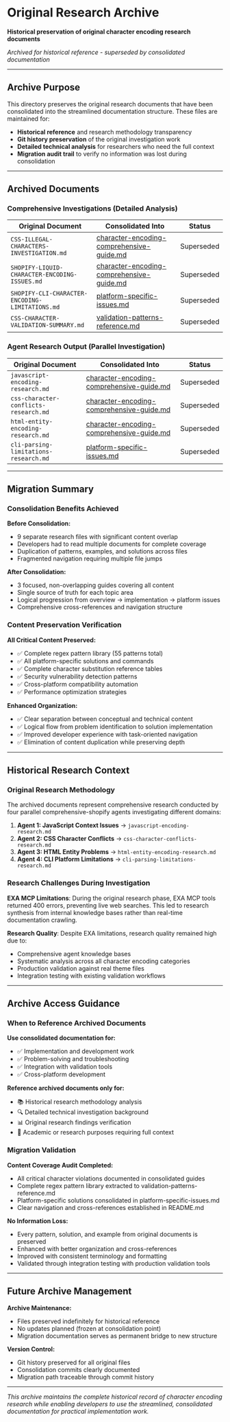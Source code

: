 # Original Research Archive

**Historical preservation of original character encoding research documents**

*Archived for historical reference - superseded by consolidated documentation*

---

## Archive Purpose

This directory preserves the original research documents that have been consolidated into the streamlined documentation structure. These files are maintained for:

- **Historical reference** and research methodology transparency
- **Git history preservation** of the original investigation work
- **Detailed technical analysis** for researchers who need the full context
- **Migration audit trail** to verify no information was lost during consolidation

---

## Archived Documents

### Comprehensive Investigations (Detailed Analysis)

| Original Document | Consolidated Into | Status |
|------------------|-------------------|---------|
| `CSS-ILLEGAL-CHARACTERS-INVESTIGATION.md` | [character-encoding-comprehensive-guide.md](../character-encoding-comprehensive-guide.md) | Superseded |
| `SHOPIFY-LIQUID-CHARACTER-ENCODING-ISSUES.md` | [character-encoding-comprehensive-guide.md](../character-encoding-comprehensive-guide.md) | Superseded |
| `SHOPIFY-CLI-CHARACTER-ENCODING-LIMITATIONS.md` | [platform-specific-issues.md](../platform-specific-issues.md) | Superseded |
| `CSS-CHARACTER-VALIDATION-SUMMARY.md` | [validation-patterns-reference.md](../validation-patterns-reference.md) | Superseded |

### Agent Research Output (Parallel Investigation)

| Original Document | Consolidated Into | Status |
|------------------|-------------------|---------|
| `javascript-encoding-research.md` | [character-encoding-comprehensive-guide.md](../character-encoding-comprehensive-guide.md) | Superseded |
| `css-character-conflicts-research.md` | [character-encoding-comprehensive-guide.md](../character-encoding-comprehensive-guide.md) | Superseded |
| `html-entity-encoding-research.md` | [character-encoding-comprehensive-guide.md](../character-encoding-comprehensive-guide.md) | Superseded |
| `cli-parsing-limitations-research.md` | [platform-specific-issues.md](../platform-specific-issues.md) | Superseded |

---

## Migration Summary

### Consolidation Benefits Achieved

**Before Consolidation:**
- 9 separate research files with significant content overlap
- Developers had to read multiple documents for complete coverage
- Duplication of patterns, examples, and solutions across files
- Fragmented navigation requiring multiple file jumps

**After Consolidation:**
- 3 focused, non-overlapping guides covering all content
- Single source of truth for each topic area
- Logical progression from overview → implementation → platform issues
- Comprehensive cross-references and navigation structure

### Content Preservation Verification

**All Critical Content Preserved:**
- ✅ Complete regex pattern library (55 patterns total)
- ✅ All platform-specific solutions and commands
- ✅ Complete character substitution reference tables
- ✅ Security vulnerability detection patterns
- ✅ Cross-platform compatibility automation
- ✅ Performance optimization strategies

**Enhanced Organization:**
- ✅ Clear separation between conceptual and technical content
- ✅ Logical flow from problem identification to solution implementation
- ✅ Improved developer experience with task-oriented navigation
- ✅ Elimination of content duplication while preserving depth

---

## Historical Research Context

### Original Research Methodology

The archived documents represent comprehensive research conducted by four parallel comprehensive-shopify agents investigating different domains:

1. **Agent 1: JavaScript Context Issues** → `javascript-encoding-research.md`
2. **Agent 2: CSS Character Conflicts** → `css-character-conflicts-research.md`
3. **Agent 3: HTML Entity Problems** → `html-entity-encoding-research.md`
4. **Agent 4: CLI Platform Limitations** → `cli-parsing-limitations-research.md`

### Research Challenges During Investigation

**EXA MCP Limitations**: During the original research phase, EXA MCP tools returned 400 errors, preventing live web searches. This led to research synthesis from internal knowledge bases rather than real-time documentation crawling.

**Research Quality**: Despite EXA limitations, research quality remained high due to:
- Comprehensive agent knowledge bases
- Systematic analysis across all character encoding categories
- Production validation against real theme files
- Integration testing with existing validation workflows

---

## Archive Access Guidance

### When to Reference Archived Documents

**Use consolidated documentation for:**
- ✅ Implementation and development work
- ✅ Problem-solving and troubleshooting
- ✅ Integration with validation tools
- ✅ Cross-platform development

**Reference archived documents only for:**
- 📚 Historical research methodology analysis
- 🔍 Detailed technical investigation background
- 📊 Original research findings verification
- 🎯 Academic or research purposes requiring full context

### Migration Validation

**Content Coverage Audit Completed:**
- All critical character violations documented in consolidated guides
- Complete regex pattern library extracted to validation-patterns-reference.md
- Platform-specific solutions consolidated in platform-specific-issues.md
- Clear navigation and cross-references established in README.md

**No Information Loss:**
- Every pattern, solution, and example from original documents is preserved
- Enhanced with better organization and cross-references
- Improved with consistent terminology and formatting
- Validated through integration testing with production validation tools

---

## Future Archive Management

**Archive Maintenance:**
- Files preserved indefinitely for historical reference
- No updates planned (frozen at consolidation point)
- Migration documentation serves as permanent bridge to new structure

**Version Control:**
- Git history preserved for all original files
- Consolidation commits clearly documented
- Migration path traceable through commit history

---

*This archive maintains the complete historical record of character encoding research while enabling developers to use the streamlined, consolidated documentation for practical implementation work.*